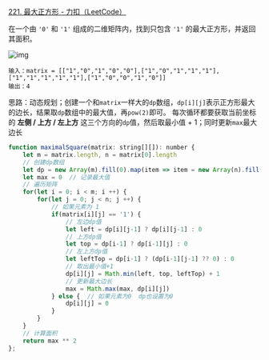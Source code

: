 [221. 最大正方形 - 力扣（LeetCode）](https://leetcode.cn/problems/maximal-square/)

在一个由 `'0'` 和 `'1'` 组成的二维矩阵内，找到只包含 `'1'` 的最大正方形，并返回其面积。

![img](https://assets.leetcode.com/uploads/2020/11/26/max1grid.jpg)

```
输入：matrix = [["1","0","1","0","0"],["1","0","1","1","1"],["1","1","1","1","1"],["1","0","0","1","0"]]
输出：4
```

思路：动态规划；创建一个和`matrix`一样大的`dp`数组，`dp[i][j]`表示正方形最大的边长，结果取`dp`数组中的最大值，再`pow(2)`即可。
	每次循环都要获取当前坐标的 **左侧 / 上方 / 左上方** 这三个方向的`dp`值，然后取最小值 + 1；同时更新`max`最大边长

```javascript
function maximalSquare(matrix: string[][]): number {
    let m = matrix.length, n = matrix[0].length
    // 创建dp数组
    let dp = new Array(m).fill(0).map(item => item = new Array(n).fill(0))
    let max = 0  // 记录最大值
    // 遍历矩阵
    for(let i = 0; i < m; i ++) {
        for(let j = 0; j < n; j ++) {
            // 如果元素为 1
            if(matrix[i][j] == '1') {
                // 左边dp值
                let left = dp[i][j-1] ? dp[i][j-1] : 0
                // 上方dp值
                let top = dp[i-1] ? dp[i-1][j] : 0
                // 左上方dp值
                let leftTop = dp[i-1] ? (dp[i-1][j-1] ?? 0) : 0
                // 取出最小值+1
                dp[i][j] = Math.min(left, top, leftTop) + 1
                // 更新最大边长
                max = Math.max(max, dp[i][j])
            } else {  // 如果元素为0  dp也设置为0
                dp[i][j] = 0
            }
        }
    }
    // 计算面积
    return max ** 2
};
```

